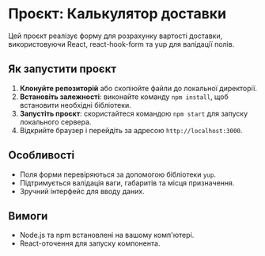 
# Проєкт: Калькулятор доставки

Цей проєкт реалізує форму для розрахунку вартості доставки, використовуючи React, react-hook-form та yup для валідації полів.

## Як запустити проєкт

1. **Клонуйте репозиторій** або скопіюйте файли до локальної директорії.
2. **Встановіть залежності**: виконайте команду `npm install`, щоб встановити необхідні бібліотеки.
3. **Запустіть проєкт**: скористайтеся командою `npm start` для запуску локального сервера.
4. Відкрийте браузер і перейдіть за адресою `http://localhost:3000`.

## Особливості

- Поля форми перевіряються за допомогою бібліотеки `yup`.
- Підтримується валідація ваги, габаритів та місця призначення.
- Зручний інтерфейс для вводу даних.

## Вимоги

- Node.js та npm встановлені на вашому комп'ютері.
- React-оточення для запуску компонента.
    